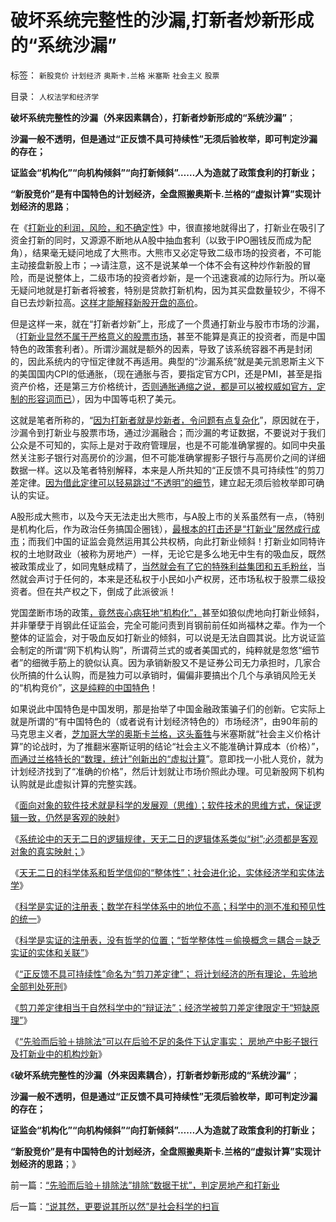 # 破坏系统完整性的沙漏,打新者炒新形成的“系统沙漏”

标签： `新股竞价` `计划经济` `奥斯卡.兰格` `米塞斯` `社会主义` `股票` 

目录： `人权法学和经济学`

**破坏系统完整性的沙漏（外来因素耦合），打新者炒新形成的“系统沙漏”**；

**沙漏一般不透明，但是通过“正反馈不具可持续性”无须后验枚举，即可判定沙漏的存在；**

**证监会“机构化”“向机构倾斜”“向打新倾斜”……人为造就了政策食利的打新业；**

**“新股竞价”是有中国特色的计划经济，全盘照搬奥斯卡.兰格的“虚拟计算”实现计划经济的思路**；

在《[打新业的利润，风险，和不确定性](../../../2014/1/10/除非市值配合的权证和“三高IPO”，否则大熊市无法避免；.md)》中，很直接地就得出了，打新业在吸引了资金打新的同时，又源源不断地从A股中抽血套利（以致于IPO圈钱反而成为配角），结果毫无疑问地成了大熊市。大熊市又必定导致二级市场的投资者，不可能主动接盘新股上市；——>请注意，这不是说某单一个体不会有这种炒作新股的冒险，而是说整体上，二级市场的投资者炒新，是一个迅速衰减的边际行为。所以毫无疑问地就是打新者将被套，特别是贷款打新机构，因为其买盘数量较少，不得不自已去炒新拉高。[这样才能解释新股开盘的高价](../../../2014/1/7/机构抵押市值融资打新的逻辑和推论.md)。

但是这样一来，就在“打新者炒新”上，形成了一个贯通打新业与股市市场的沙漏，（[打新业显然不属于严格意义的股票市场](../../../2011/7/8/股神骂新股，发行管制的腐败；.md)，甚至不能算是真正的投资者，而是中国特色的政策套利者）。所谓沙漏就是额外的因素，导致了该系统容器不再是封闭的，因此系统内的守恒定律就不再适用。典型的“沙漏系统”就是美元凯恩斯主义下的美国国内CPI的低通胀，（现在通胀与否，要指定官方CPI，还是PMI，甚至是指资产价格，还是第三方价格统计，[否则通胀通缩之说，都是可以被权威如官方，定制的形容词而已](../../../2012/7/24/金融垄断才会造成“生产过剩”和有含意的通货膨胀.md)），因为中国等屯积了美元。

这就是笔者所称的，“[因为打新者就是炒新者，令问题有点复杂化](../../../2014/1/10/除非市值配合的权证和“三高IPO”，否则大熊市无法避免；.md)”，原因就在于，沙漏令到打新业与股票市场，通过沙漏融合；而沙漏的考证数据，不要说对于我们公众是不可知的，实际上是对于政府管理层，也是不可能准确掌握的。如同中央虽然关注影子银行对高房价的沙漏，但不可能准确掌握影子银行与高房价之间的详细数据一样。这以及笔者特别解释，本来是人所共知的“正反馈不具可持续性”的剪刀差定律。[因为借此定律可以轻易跳过“不透明”的细节](../../../2010/4/22/大历史观研究历史的七个步骤.md)，建立起无须后验枚举即可确认的实证。

A股形成大熊市，以及今天无法走出大熊市，与A股上市的关系虽然有一点，（特别是机构化后，作为政治任务搞国企圈钱），[最根本的打击还是“打新业”居然成行成市](../../../2013/12/2/IPO不是利空，&nbsp;限制新股高价承销，才是利空.md)；而我们中国的证监会竟然运用其公共权柄，向此打新业倾斜！打新业如同特许权的土地财政业（被称为房地产）一样，无论它是多么地无中生有的吸血反，既然被政策成业了，如同鬼魅成精了，[当然就会有了它的特殊利益集团和五毛粉丝](../../../2012/1/9/攻击新股市场化的人!罪恶滔天！.md)，当然就会声讨于任何的，本来是还私权于小民如小产权房，还市场私权于股票二级投资者。但在共产权之下，倒成了此派彼派！

党国垄断市场的政策[，竟然丧心病狂地“机构化”，](../../../2013/10/29/流动性定律对中国股市的两个先验结论.md)甚至如狼似虎地向打新业倾斜，并非肇孽于肖钢此任证监会，完全可能问责到肖钢前前任如尚福林之辈。作为一个整体的证监会，对于吸血反如打新业的倾斜，可以说是无法自圆其说。比方说证监会制定的所谓“网下机构认购”，所谓荷兰式的或者美国式的，纯粹就是忽悠“细节者”的细微手筋上的貌似认真。因为承销新股又不是证券公司无力承担时，几家合伙所搞的什么认购，而是独力可以承销时，偏偏非要搞出个几个与承销风险无关的“机构竞价”，[这是纯粹的中国特色](../../../2012/7/12/有特色的“国际接轨”都是公害知识分子鼓吹的.md)！

如果说此中国特色是中国发明，那是抬举了中国金融政策骗子们的创新。它实际上就是所谓的“有中国特色的（或者说有计划经济特色的）市场经济”，由90年前的马克思主义者，[芝加哥大学的奥斯卡兰格，这头畜牲](../../../2011/2/3/计划经济内核数学理性主义，米塞斯“社会主义不可运作”和兰格.md)与米塞斯就“社会主义价格计算”的论战时，为了推翻米塞斯证明的结论“社会主义不能准确计算成本（价格）”，[而通过兰格特长的“数理，统计”创新出的“虚拟计算](../../../2012/3/8/市场经济的自由，计划经济的许可证.md)”。意即找一小批人竞价，就为计划经济找到了“准确的价格”，然后计划就让市场价照此办理。可见新股网下机构认购就是此虚拟计算的完整实践。

《[面向对象的软件技术就是科学的发展观（思维）；软件技术的思维方式，保证逻辑一致，仍然是客观的映射](../../../2012/3/14/面向对象的“科学发展观”.md)》

《[系统论中的天无二日的逻辑规律，天无二日的逻辑体系类似“树”;必须都是客观对象的真实映射；](../../../2012/3/14/系统论,进化论和信息系统.md)》

《[天无二日的科学体系和哲学信仰的“整体性”；社会进化论，实体经济学和实体法学](../../../2012/3/14/天无二日的科学和哲学信仰的“整体性”.md)》

《[科学是实证的注册表；数学在科学体系中的地位不高；科学中的测不准和预见性的统一](../../../2012/3/15/科学是实证的注册表，数学不是必要的；.md)》

《[科学是实证的注册表，没有哲学的位置；“哲学整体性＝偷换概念＝耦合＝缺乏实证的实体和关联”](../../../2012/3/15/科学中没有哲学的位置；信仰的位置在那里？.md)》

《[“正反馈不具可持续性”命名为“剪刀差定律”；
将计划经济的所有理论，先验地全部判处死刑](../../../2014/1/14/系统论的“正反馈不具可持续性”命名为“剪刀差定律”.md)》

《[剪刀差定律相当于自然科学中的“辩证法”；经济学被剪刀差定律限定于“短缺原理”](../../../2014/1/14/研究“社会可持续性”的经济学，被剪刀差限定于“短缺原理”.md)》

《[“先验而后验＋排除法”可以在后验不足的条件下认定事实；
房地产中影子银行及打新业中的机构炒新](../../../2014/1/14/“先验而后验＋排除法”排除“数据干扰”，判定房地产和打新业.md)》

《**破坏系统完整性的沙漏（外来因素耦合），打新者炒新形成的“系统沙漏”**；

**沙漏一般不透明，但是通过“正反馈不具可持续性”无须后验枚举，即可判定沙漏的存在；**

**证监会“机构化”“向机构倾斜”“向打新倾斜”……人为造就了政策食利的打新业；**

**“新股竞价”是有中国特色的计划经济，全盘照搬奥斯卡.兰格的“虚拟计算”实现计划经济的思路**；》

前一篇：[“先验而后验＋排除法”排除“数据干扰”，判定房地产和打新业](../../../2014/1/14/“先验而后验＋排除法”排除“数据干扰”，判定房地产和打新业.md)

后一篇：[“说其然，更要说其所以然”是社会科学的扫盲](../../../2014/1/14/“说其然，更要说其所以然”是社会科学的扫盲.md)
